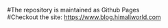 
#The repository is maintained as Github Pages
<br>
#Checkout the site: https://www.blog.himaliworld.com



